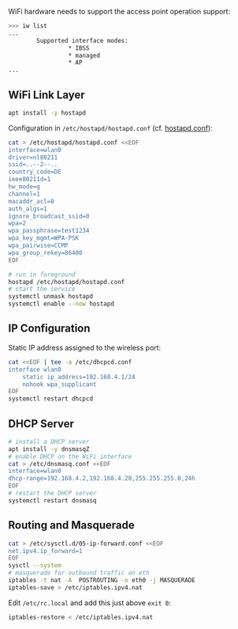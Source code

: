 

WiFi hardware needs to support the access point operation support:

```bash
>>> iw list 
...
        Supported interface modes:
                 * IBSS
                 * managed
                 * AP
...
```


## WiFi Link Layer

```bash
apt install -y hostapd
```

Configuration in `/etc/hostapd/hostapd.conf` (cf. [hostapd.conf][01]):

```bash
cat > /etc/hostapd/hostapd.conf <<EOF
interface=wlan0
driver=nl80211
ssid=..--2--..
country_code=DE
ieee80211d=1
hw_mode=g
channel=1
macaddr_acl=0
auth_algs=1
ignore_broadcast_ssid=0
wpa=2
wpa_passphrase=test1234
wpa_key_mgmt=WPA-PSK
wpa_pairwise=CCMP
wpa_group_rekey=86400
EOF
```

```bash
# run in foreground
hostapd /etc/hostapd/hostapd.conf
# start the service
systemctl unmask hostapd
systemctl enable --now hostapd
```

## IP Configuration

Static IP address assigned to the wireless port:

```bash
cat <<EOF | tee -a /etc/dhcpcd.conf
interface wlan0
    static ip_address=192.168.4.1/24
    nohook wpa_supplicant
EOF
systemctl restart dhcpcd
```

## DHCP Server

```bash
# install a DHCP server
apt install -y dnsmasqZ
# enable DHCP on the WiFi interface
cat > /etc/dnsmasq.conf <<EOF
interface=wlan0
dhcp-range=192.168.4.2,192.168.4.20,255.255.255.0,24h
EOF
# restart the DHCP server
systemctl restart dnsmasq
```

## Routing and Masquerade

```bash
cat > /etc/sysctl.d/05-ip-forward.conf <<EOF
net.ipv4.ip_forward=1
EOF
sysctl --system
# masquerade for outbound traffic on eth
iptables -t nat -A  POSTROUTING -o eth0 -j MASQUERADE
iptables-save > /etc/iptables.ipv4.nat
```

Edit `/etc/rc.local` and add this just above `exit 0`:

```bash
iptables-restore < /etc/iptables.ipv4.nat
```


[01]: https://w1.fi/cgit/hostap/plain/hostapd/hostapd.conf
